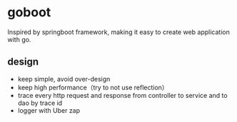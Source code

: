 # goboot
Inspired by springboot framework, making it easy to create web application with go.


## design
- keep simple, avoid over-design
- keep high performance（try to not use reflection）
- trace every http request and response from controller to service and to dao by trace id
- logger with Uber zap
